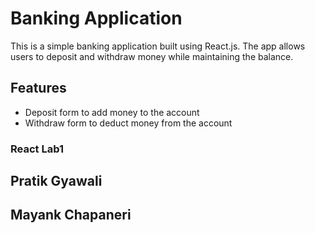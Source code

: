 # Banking Application

This is a simple banking application built using React.js. The app allows users to deposit and withdraw money while maintaining the balance.

## Features
- Deposit form to add money to the account
- Withdraw form to deduct money from the account


### React Lab1

## Pratik Gyawali
## Mayank Chapaneri